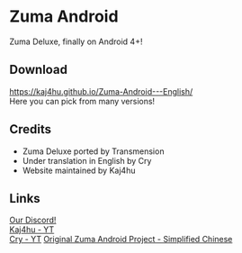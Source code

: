 # Zuma Android
Zuma Deluxe, finally on Android 4+! 

## Download
https://kaj4hu.github.io/Zuma-Android---English/  
Here you can pick from many versions!

## Credits
- Zuma Deluxe ported by Transmension
- Under translation in English by Cry
- Website maintained by Kaj4hu

## Links
[Our Discord!](https://discord.gg/d6RscryW4E)  
[Kaj4hu - YT](https://www.youtube.com/@Kajahu0715)  
[Cry - YT](https://www.youtube.com/@crygd4225)
[Original Zuma Android Project - Simplified Chinese](https://b23.tv/SHstwoM)
